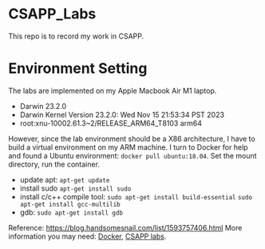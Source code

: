 # CSAPP_Labs
This repo is to record my work in CSAPP.

# Environment Setting
The labs are implemented on my Apple Macbook Air M1 laptop.
- Darwin 23.2.0 
- Darwin Kernel Version 23.2.0: Wed Nov 15 21:53:34 PST 2023
- root:xnu-10002.61.3~2/RELEASE_ARM64_T8103 arm64

However, since the lab environment should be a X86 architecture, I have to build a virtual environment on my ARM machine. I turn to Docker for help and found a Ubuntu environment: `docker pull ubuntu:18.04`. Set the mount directory, run the container. 
- update apt: `apt-get update`
- install sudo `apt-get install sudo`
- install c/c++ compile tool: `sudo apt-get install build-essential` `sudo apt-get install gcc-multilib`
- gdb: `sudo apt-get install gdb`

Reference: https://blog.handsomesnail.com/list/1593757406.html
More information you may need: [Docker](https://www.docker.com/get-started/), [CSAPP labs](https://csapp.cs.cmu.edu/3e/labs.html).
